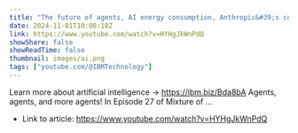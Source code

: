 ```yaml
---
title: "The future of agents, AI energy consumption, Anthropic&#39;s computer use, and Google watermarking AI"
date: 2024-11-01T10:00:18Z
link: https://www.youtube.com/watch?v=HYHgJkWnPdQ
showShare: false
showReadTime: false
thumbnail: images/ai.png
tags: ["youtube.com/@IBMTechnology"]
---
```

Learn more about artificial intelligence → https://ibm.biz/Bda8bA Agents, agents, and more agents! In Episode 27 of Mixture of ...

- Link to article: https://www.youtube.com/watch?v=HYHgJkWnPdQ
